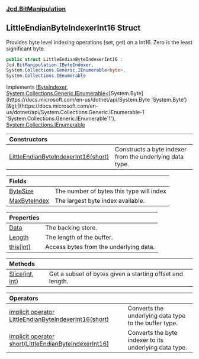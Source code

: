 ### [Jcd.BitManipulation](Jcd.BitManipulation.md 'Jcd.BitManipulation')

## LittleEndianByteIndexerInt16 Struct

Provides byte level indexing operations (set, get) on a Int16. Zero is the least significant byte.

```csharp
public struct LittleEndianByteIndexerInt16 :
Jcd.BitManipulation.IByteIndexer,
System.Collections.Generic.IEnumerable<byte>,
System.Collections.IEnumerable
```

Implements [IByteIndexer](Jcd.BitManipulation.IByteIndexer.md 'Jcd.BitManipulation.IByteIndexer'), [System.Collections.Generic.IEnumerable&lt;](https://docs.microsoft.com/en-us/dotnet/api/System.Collections.Generic.IEnumerable-1 'System.Collections.Generic.IEnumerable`1')[System.Byte](https://docs.microsoft.com/en-us/dotnet/api/System.Byte 'System.Byte')[&gt;](https://docs.microsoft.com/en-us/dotnet/api/System.Collections.Generic.IEnumerable-1 'System.Collections.Generic.IEnumerable`1'), [System.Collections.IEnumerable](https://docs.microsoft.com/en-us/dotnet/api/System.Collections.IEnumerable 'System.Collections.IEnumerable')

| Constructors                                                                                                                                                                                                          |                                                          |
|:----------------------------------------------------------------------------------------------------------------------------------------------------------------------------------------------------------------------|:---------------------------------------------------------|
| [LittleEndianByteIndexerInt16(short)](Jcd.BitManipulation.LittleEndianByteIndexerInt16.LittleEndianByteIndexerInt16(short).md 'Jcd.BitManipulation.LittleEndianByteIndexerInt16.LittleEndianByteIndexerInt16(short)') | Constructs a byte indexer from the underlying data type. |

| Fields                                                                                                                                           |                                          |
|:-------------------------------------------------------------------------------------------------------------------------------------------------|:-----------------------------------------|
| [ByteSize](Jcd.BitManipulation.LittleEndianByteIndexerInt16.ByteSize.md 'Jcd.BitManipulation.LittleEndianByteIndexerInt16.ByteSize')             | The number of bytes this type will index |
| [MaxByteIndex](Jcd.BitManipulation.LittleEndianByteIndexerInt16.MaxByteIndex.md 'Jcd.BitManipulation.LittleEndianByteIndexerInt16.MaxByteIndex') | The largest byte index available.        |

| Properties                                                                                                                              |                                        |
|:----------------------------------------------------------------------------------------------------------------------------------------|:---------------------------------------|
| [Data](Jcd.BitManipulation.LittleEndianByteIndexerInt16.Data.md 'Jcd.BitManipulation.LittleEndianByteIndexerInt16.Data')                | The backing store.                     |
| [Length](Jcd.BitManipulation.LittleEndianByteIndexerInt16.Length.md 'Jcd.BitManipulation.LittleEndianByteIndexerInt16.Length')          | The length of the buffer.              |
| [this[int]](Jcd.BitManipulation.LittleEndianByteIndexerInt16.this[int].md 'Jcd.BitManipulation.LittleEndianByteIndexerInt16.this[int]') | Access bytes from the underlying data. |

| Methods                                                                                                                                                  |                                                           |
|:---------------------------------------------------------------------------------------------------------------------------------------------------------|:----------------------------------------------------------|
| [Slice(int, int)](Jcd.BitManipulation.LittleEndianByteIndexerInt16.Slice(int,int).md 'Jcd.BitManipulation.LittleEndianByteIndexerInt16.Slice(int, int)') | Get a subset of bytes given a starting offset and length. |

| Operators                                                                                                                                                                                                                                                                                              |                                                        |
|:-------------------------------------------------------------------------------------------------------------------------------------------------------------------------------------------------------------------------------------------------------------------------------------------------------|:-------------------------------------------------------|
| [implicit operator LittleEndianByteIndexerInt16(short)](Jcd.BitManipulation.LittleEndianByteIndexerInt16.op_ImplicitJcd.BitManipulation.LittleEndianByteIndexerInt16(short).md 'Jcd.BitManipulation.LittleEndianByteIndexerInt16.op_Implicit Jcd.BitManipulation.LittleEndianByteIndexerInt16(short)') | Converts the underlying data type to the buffer type.  |
| [implicit operator short(LittleEndianByteIndexerInt16)](Jcd.BitManipulation.LittleEndianByteIndexerInt16.op_Implicitshort(Jcd.BitManipulation.LittleEndianByteIndexerInt16).md 'Jcd.BitManipulation.LittleEndianByteIndexerInt16.op_Implicit short(Jcd.BitManipulation.LittleEndianByteIndexerInt16)') | Converts the byte indexer to its underlying data type. |
